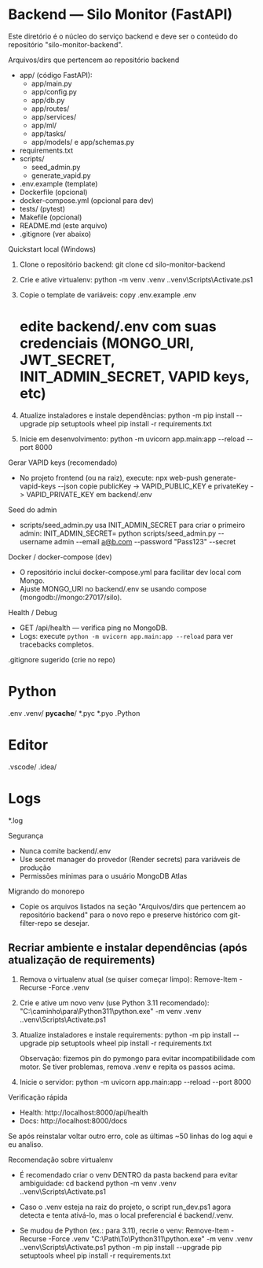 # Backend — Silo Monitor (FastAPI)

Este diretório é o núcleo do serviço backend e deve ser o conteúdo do repositório "silo-monitor-backend".

Arquivos/dirs que pertencem ao repositório backend
- app/ (código FastAPI):
  - app/main.py
  - app/config.py
  - app/db.py
  - app/routes/
  - app/services/
  - app/ml/
  - app/tasks/
  - app/models/ e app/schemas.py
- requirements.txt
- scripts/
  - seed_admin.py
  - generate_vapid.py
- .env.example (template)
- Dockerfile (opcional)
- docker-compose.yml (opcional para dev)
- tests/ (pytest)
- Makefile (opcional)
- README.md (este arquivo)
- .gitignore (ver abaixo)

Quickstart local (Windows)
1. Clone o repositório backend:
   git clone <url-do-repo-backend>
   cd silo-monitor-backend

2. Crie e ative virtualenv:
   python -m venv .venv .\.venv\Scripts\Activate.ps1

3. Copie o template de variáveis:
   copy .env.example .env
   # edite backend/.env com suas credenciais (MONGO_URI, JWT_SECRET, INIT_ADMIN_SECRET, VAPID keys, etc)

4. Atualize instaladores e instale dependências:
   python -m pip install --upgrade pip setuptools wheel
   pip install -r requirements.txt

5. Inicie em desenvolvimento:
   python -m uvicorn app.main:app --reload --port 8000

Gerar VAPID keys (recomendado)
- No projeto frontend (ou na raiz), execute:
  npx web-push generate-vapid-keys --json
  copie publicKey -> VAPID_PUBLIC_KEY e privateKey -> VAPID_PRIVATE_KEY em backend/.env

Seed do admin
- scripts/seed_admin.py usa INIT_ADMIN_SECRET para criar o primeiro admin:
  INIT_ADMIN_SECRET=<secret> python scripts/seed_admin.py --username admin --email a@b.com --password "Pass123" --secret <secret>

Docker / docker-compose (dev)
- O repositório inclui docker-compose.yml para facilitar dev local com Mongo.
- Ajuste MONGO_URI no backend/.env se usando compose (mongodb://mongo:27017/silo).

Health / Debug
- GET /api/health — verifica ping no MongoDB.
- Logs: execute `python -m uvicorn app.main:app --reload` para ver tracebacks completos.

.gitignore sugerido (crie no repo)
# Python
.env
.venv/
__pycache__/
*.pyc
*.pyo
.Python

# Editor
.vscode/
.idea/

# Logs
*.log

Segurança
- Nunca comite backend/.env
- Use secret manager do provedor (Render secrets) para variáveis de produção
- Permissões mínimas para o usuário MongoDB Atlas

Migrando do monorepo
- Copie os arquivos listados na seção "Arquivos/dirs que pertencem ao repositório backend" para o novo repo e preserve histórico com git-filter-repo se desejar.

Recriar ambiente e instalar dependências (após atualização de requirements)
-------------------------------------------------------------------------------------------------------------------------------------------
1. Remova o virtualenv atual (se quiser começar limpo):
   Remove-Item -Recurse -Force .venv

2. Crie e ative um novo venv (use Python 3.11 recomendado):
   "C:\caminho\para\Python311\python.exe" -m venv .venv
   .\.venv\Scripts\Activate.ps1

3. Atualize instaladores e instale requirements:
   python -m pip install --upgrade pip setuptools wheel
   pip install -r requirements.txt

   Observação: fizemos pin do pymongo para evitar incompatibilidade com motor.
   Se tiver problemas, remova .venv e repita os passos acima.

4. Inicie o servidor:
   python -m uvicorn app.main:app --reload --port 8000

Verificação rápida
- Health: http://localhost:8000/api/health
- Docs:   http://localhost:8000/docs

Se após reinstalar voltar outro erro, cole as últimas ~50 linhas do log aqui e eu analiso.

Recomendação sobre virtualenv
- É recomendado criar o venv DENTRO da pasta backend para evitar ambiguidade:
  cd backend
  python -m venv .venv
  .\.venv\Scripts\Activate.ps1

- Caso o .venv esteja na raiz do projeto, o script run_dev.ps1 agora detecta e tenta ativá-lo,
  mas o local preferencial é backend/.venv.

- Se mudou de Python (ex.: para 3.11), recrie o venv:
  Remove-Item -Recurse -Force .venv
  "C:\Path\To\Python311\python.exe" -m venv .venv
  .\.venv\Scripts\Activate.ps1
  python -m pip install --upgrade pip setuptools wheel
  pip install -r requirements.txt
